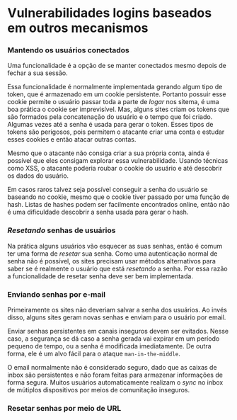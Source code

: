 # Vulnerabilidades logins baseados em outros mecanismos

### Mantendo os usuários conectados

Uma funcionalidade é a opção de se manter conectados mesmo depois de fechar a sua sessão.

Essa funcionalidade é normalmente implementada gerando algum tipo de token, que é armazenado em um cookie persistente. Portanto possuir esse cookie permite o usuário passar toda a parte de *logar* nos sitema, é uma boa prática o cookie ser imprevisível. Mas, alguns sites criam os tokens que são formados pela concatenação do usuário e o tempo que foi criado. Algumas vezes até a senha é usada para gerar o token. Esses tipos de tokens são perigosos, pois permitem o atacante criar uma conta e estudar esses cookies e então atacar outras contas.

Mesmo que o atacante não consiga criar a sua própria conta, ainda é possível que eles consigam explorar essa vulnerabilidade. Usando técnicas como XSS, o atacante poderia roubar o cookie do usuário e até descobrir os dados do usuário.

Em casos raros talvez seja possível conseguir a senha do usuário se baseando no cookie, mesmo que o cookie tiver passado por uma função de hash. Listas de hashes podem ser facilmente encontrados online, então não é uma dificuldade descobrir a senha usada para gerar o hash.

### *Resetando* senhas de usuários

Na prática alguns usuários vão esquecer as suas senhas, então é comum ter uma forma de *resetar* sua senha. Como uma autenticação normal de senha não é possível, os sites precisam usar métodos alternativos para saber se é realmente o usuário que está *resetando* a senha. Por essa razão a funcionalidade de resetar senha deve ser bem implementada.

### Enviando senhas por e-mail

Primeiramente os sites não deveriam salvar a senha dos usuários. Ao invés disso, alguns sites geram novas senhas e enviam para o usuário por email.

Enviar senhas persistentes em canais inseguros devem ser evitados. Nesse caso, a segurança se dá caso a senha gerada vai expirar em um período pequeno de tempo, ou a senha é modificada imediatamente. De outra forma, ele é um alvo fácil para o ataque `man-in-the-middle`.

O email normalmente não é considerado seguro, dado que as caixas de inbox são persistentes e não foram feitas para armazenar informações de forma segura. Muitos usuários automaticamente realizam o *sync* no inbox de mútiplos dispositivos por meios de comunitação inseguros.

### Resetar senhas por meio de URL


